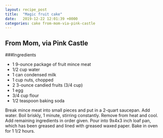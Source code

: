 ```yaml
---
layout: recipe_post
title:  "Magic fruit cake"
date:   2019-12-22 12:01:39 +0000
categories: cake from-mom-via-pink-castle
---
```


## From Mom, via Pink Castle
###Ingredients
* 1 9-ounce package of fruit mince meat
* 1/2 cup water
* 1 can condensed milk
* 1 cup nuts, chopped
* 2 3-ounce candied fruits (3/4 cup)
* 1 egg 
* 3/4 cup flour
* 1/2 teaspoon baking soda


Break mince meat into small pieces and put in a 2-quart saucepan. Add water. Boil briskly, 1 minute, stirring constantly. Remove from heat and cool. Add remaining ingredients in order given. Pour into 9x4x3 inch loaf pan, which has been greased and lined with greased waxed paper. Bake in oven for 1 1/2 hours.
